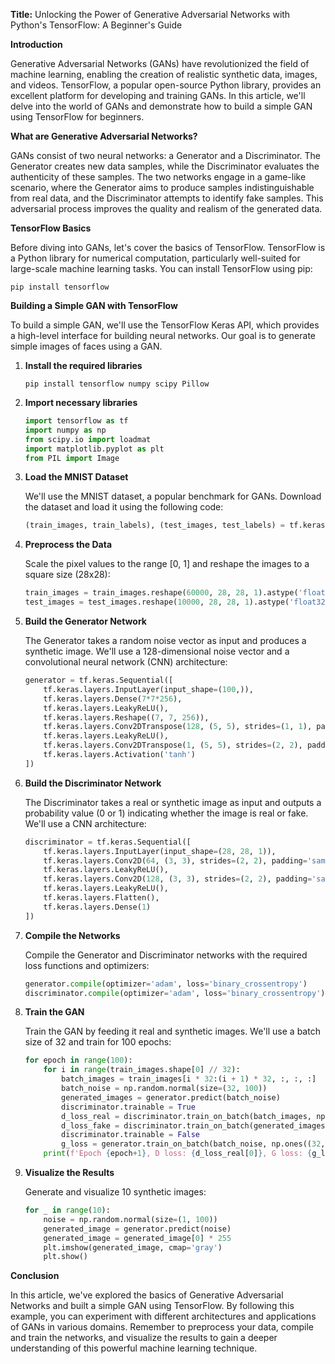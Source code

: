 **Title:** Unlocking the Power of Generative Adversarial Networks with Python's TensorFlow: A Beginner's Guide

**Introduction**

Generative Adversarial Networks (GANs) have revolutionized the field of machine learning, enabling the creation of realistic synthetic data, images, and videos. TensorFlow, a popular open-source Python library, provides an excellent platform for developing and training GANs. In this article, we'll delve into the world of GANs and demonstrate how to build a simple GAN using TensorFlow for beginners.

**What are Generative Adversarial Networks?**

GANs consist of two neural networks: a Generator and a Discriminator. The Generator creates new data samples, while the Discriminator evaluates the authenticity of these samples. The two networks engage in a game-like scenario, where the Generator aims to produce samples indistinguishable from real data, and the Discriminator attempts to identify fake samples. This adversarial process improves the quality and realism of the generated data.

**TensorFlow Basics**

Before diving into GANs, let's cover the basics of TensorFlow. TensorFlow is a Python library for numerical computation, particularly well-suited for large-scale machine learning tasks. You can install TensorFlow using pip:

`pip install tensorflow`

**Building a Simple GAN with TensorFlow**

To build a simple GAN, we'll use the TensorFlow Keras API, which provides a high-level interface for building neural networks. Our goal is to generate simple images of faces using a GAN.

1.  **Install the required libraries**

    ```
    pip install tensorflow numpy scipy Pillow
    ```

2.  **Import necessary libraries**

    ```python
    import tensorflow as tf
    import numpy as np
    from scipy.io import loadmat
    import matplotlib.pyplot as plt
    from PIL import Image
    ```

3.  **Load the MNIST Dataset**

    We'll use the MNIST dataset, a popular benchmark for GANs. Download the dataset and load it using the following code:

    ```python
    (train_images, train_labels), (test_images, test_labels) = tf.keras.datasets.mnist.load_data()
    ```

4.  **Preprocess the Data**

    Scale the pixel values to the range [0, 1] and reshape the images to a square size (28x28):

    ```python
    train_images = train_images.reshape(60000, 28, 28, 1).astype('float32') / 255
    test_images = test_images.reshape(10000, 28, 28, 1).astype('float32') / 255
    ```

5.  **Build the Generator Network**

    The Generator takes a random noise vector as input and produces a synthetic image. We'll use a 128-dimensional noise vector and a convolutional neural network (CNN) architecture:

    ```python
    generator = tf.keras.Sequential([
        tf.keras.layers.InputLayer(input_shape=(100,)),
        tf.keras.layers.Dense(7*7*256),
        tf.keras.layers.LeakyReLU(),
        tf.keras.layers.Reshape((7, 7, 256)),
        tf.keras.layers.Conv2DTranspose(128, (5, 5), strides=(1, 1), padding='same'),
        tf.keras.layers.LeakyReLU(),
        tf.keras.layers.Conv2DTranspose(1, (5, 5), strides=(2, 2), padding='same'),
        tf.keras.layers.Activation('tanh')
    ])
    ```

6.  **Build the Discriminator Network**

    The Discriminator takes a real or synthetic image as input and outputs a probability value (0 or 1) indicating whether the image is real or fake. We'll use a CNN architecture:

    ```python
    discriminator = tf.keras.Sequential([
        tf.keras.layers.InputLayer(input_shape=(28, 28, 1)),
        tf.keras.layers.Conv2D(64, (3, 3), strides=(2, 2), padding='same'),
        tf.keras.layers.LeakyReLU(),
        tf.keras.layers.Conv2D(128, (3, 3), strides=(2, 2), padding='same'),
        tf.keras.layers.LeakyReLU(),
        tf.keras.layers.Flatten(),
        tf.keras.layers.Dense(1)
    ])
    ```

7.  **Compile the Networks**

    Compile the Generator and Discriminator networks with the required loss functions and optimizers:

    ```python
    generator.compile(optimizer='adam', loss='binary_crossentropy')
    discriminator.compile(optimizer='adam', loss='binary_crossentropy')
    ```

8.  **Train the GAN**

    Train the GAN by feeding it real and synthetic images. We'll use a batch size of 32 and train for 100 epochs:

    ```python
    for epoch in range(100):
        for i in range(train_images.shape[0] // 32):
            batch_images = train_images[i * 32:(i + 1) * 32, :, :, :]
            batch_noise = np.random.normal(size=(32, 100))
            generated_images = generator.predict(batch_noise)
            discriminator.trainable = True
            d_loss_real = discriminator.train_on_batch(batch_images, np.ones((32, 1)))
            d_loss_fake = discriminator.train_on_batch(generated_images, np.zeros((32, 1)))
            discriminator.trainable = False
            g_loss = generator.train_on_batch(batch_noise, np.ones((32, 1)))
        print(f'Epoch {epoch+1}, D loss: {d_loss_real[0]}, G loss: {g_loss[0]}')
    ```

9.  **Visualize the Results**

    Generate and visualize 10 synthetic images:

    ```python
    for _ in range(10):
        noise = np.random.normal(size=(1, 100))
        generated_image = generator.predict(noise)
        generated_image = generated_image[0] * 255
        plt.imshow(generated_image, cmap='gray')
        plt.show()
    ```

**Conclusion**

In this article, we've explored the basics of Generative Adversarial Networks and built a simple GAN using TensorFlow. By following this example, you can experiment with different architectures and applications of GANs in various domains. Remember to preprocess your data, compile and train the networks, and visualize the results to gain a deeper understanding of this powerful machine learning technique.